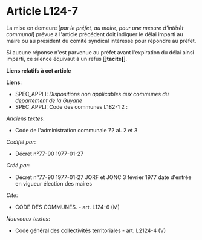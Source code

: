 # Article L124-7

La mise en demeure [*par le préfet, au maire, pour une mesure d'intérêt communal*] prévue à l'article précédent doit indiquer
le délai imparti au maire ou au président du comité syndical intéressé pour répondre au préfet. 

Si aucune réponse n'est parvenue au préfet avant l'expiration du délai ainsi imparti, ce silence équivaut à un refus
[**]tacite[**].

**Liens relatifs à cet article**

**Liens**:

  - SPEC_APPLI: *Dispositions non applicables aux communes du département de la Guyane*
  - SPEC_APPLI: Code des communes L182-1 2 :

_Anciens textes_:

  - Code de l'administration communale 72 al. 2 et 3

_Codifié par_:

  - Décret n°77-90 1977-01-27

_Créé par_:

  - Décret n°77-90 1977-01-27 JORF et JONC 3 février 1977 date d'entrée en vigueur élection des maires

_Cite_:

  - CODE DES COMMUNES. - art. L124-6 (M)

_Nouveaux textes_:

  - Code général des collectivités territoriales - art. L2124-4 (V)
